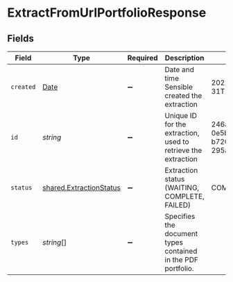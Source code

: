 # ExtractFromUrlPortfolioResponse


## Fields

| Field                                                                                         | Type                                                                                          | Required                                                                                      | Description                                                                                   | Example                                                                                       |
| --------------------------------------------------------------------------------------------- | --------------------------------------------------------------------------------------------- | --------------------------------------------------------------------------------------------- | --------------------------------------------------------------------------------------------- | --------------------------------------------------------------------------------------------- |
| `created`                                                                                     | [Date](https://developer.mozilla.org/en-US/docs/Web/JavaScript/Reference/Global_Objects/Date) | :heavy_minus_sign:                                                                            | Date and time Sensible created the extraction                                                 | 2022-10-31T16:27:53.433                                                                       |
| `id`                                                                                          | *string*                                                                                      | :heavy_minus_sign:                                                                            | Unique ID for the extraction, used to retrieve the extraction                                 | 246a6f60-0e5b-11eb-b720-295a6fba723e                                                          |
| `status`                                                                                      | [shared.ExtractionStatus](../../../sdk/models/shared/extractionstatus.md)                     | :heavy_minus_sign:                                                                            | Extraction status (WAITING, COMPLETE, FAILED)                                                 | COMPLETE                                                                                      |
| `types`                                                                                       | *string*[]                                                                                    | :heavy_minus_sign:                                                                            | Specifies the document types contained in the PDF portfolio.                                  |                                                                                               |